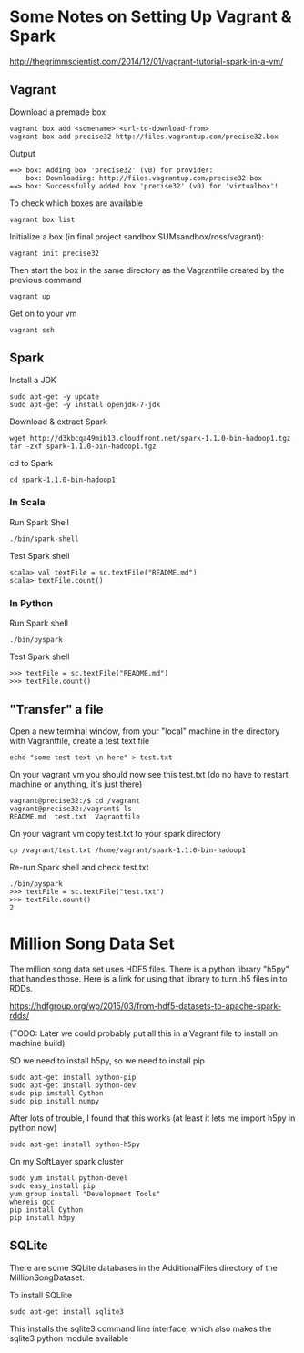 # Some Notes on Setting Up Vagrant & Spark

http://thegrimmscientist.com/2014/12/01/vagrant-tutorial-spark-in-a-vm/

## Vagrant

Download a premade box

	vagrant box add <somename> <url-to-download-from>
	vagrant box add precise32 http://files.vagrantup.com/precise32.box

Output

	==> box: Adding box 'precise32' (v0) for provider: 
    	box: Downloading: http://files.vagrantup.com/precise32.box
	==> box: Successfully added box 'precise32' (v0) for 'virtualbox'!

To check which boxes are available

	vagrant box list

Initialize a box (in final project sandbox SUMsandbox/ross/vagrant):
	
	vagrant init precise32

Then start the box in the same directory as the Vagrantfile created by the previous command

	vagrant up


Get on to your vm

	vagrant ssh

## Spark

Install a JDK

	sudo apt-get -y update
	sudo apt-get -y install openjdk-7-jdk

Download & extract Spark

	wget http://d3kbcqa49mib13.cloudfront.net/spark-1.1.0-bin-hadoop1.tgz
	tar -zxf spark-1.1.0-bin-hadoop1.tgz

cd to Spark
	
	cd spark-1.1.0-bin-hadoop1

### In Scala

Run Spark Shell

	./bin/spark-shell

Test Spark shell

	scala> val textFile = sc.textFile("README.md")
	scala> textFile.count()

### In Python

Run Spark shell

	./bin/pyspark

Test Spark shell

	>>> textFile = sc.textFile("README.md")
	>>> textFile.count()

## "Transfer" a file

Open a new terminal window, from your "local" machine in the directory with Vagrantfile, create a test text file

	echo "some test text \n here" > test.txt

On your vagrant vm you should now see this test.txt (do no have to restart machine or anything, it's just there)

	vagrant@precise32:/$ cd /vagrant
	vagrant@precise32:/vagrant$ ls
	README.md  test.txt  Vagrantfile

On your vagrant vm copy test.txt to your spark directory

	cp /vagrant/test.txt /home/vagrant/spark-1.1.0-bin-hadoop1

Re-run Spark shell and check test.txt
	
	./bin/pyspark
	>>> textFile = sc.textFile("test.txt")
	>>> textFile.count()
	2

# Million Song Data Set

The million song data set uses HDF5 files. There is a python library "h5py" that handles those. Here is a link for using that library to turn .h5 files in to RDDs.

https://hdfgroup.org/wp/2015/03/from-hdf5-datasets-to-apache-spark-rdds/

(TODO: Later we could probably put all this in a Vagrant file to install on machine build)

SO we need to install h5py, so we need to install pip

	sudo apt-get install python-pip
	sudo apt-get install python-dev
	sudo pip imstall Cython
	sudo pip install numpy

After lots of trouble, I found that this works (at least it lets me import h5py in python now)

	sudo apt-get install python-h5py

On my SoftLayer spark cluster

	sudo yum install python-devel
	sudo easy_install pip
	yum group install "Development Tools"
	whereis gcc
	pip install Cython
	pip install h5py
	
	

## SQLite

There are some SQLite databases in the AdditionalFiles directory of the MillionSongDataset.

To install SQLlite

	sudo apt-get install sqlite3

This installs the sqlite3 command line interface, which also makes the sqlite3 python module available
